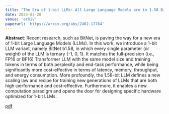```yaml
---
title: "The Era of 1-bit LLMs: All Large Language Models are in 1.58 Bits"
date: 2024-02-28
venue: 'arXiv'
paperurl: 'https://arxiv.org/abs/2402.17764'
---
```

<b>Abstract</b>: Recent research, such as BitNet, is paving the way for a new era of 1-bit Large Language Models (LLMs). In this work, we introduce a 1-bit LLM variant, namely BitNet b1.58, in which every single parameter (or weight) of the LLM is ternary {-1, 0, 1}. It matches the full-precision (i.e., FP16 or BF16) Transformer LLM with the same model size and training tokens in terms of both perplexity and end-task performance, while being significantly more cost-effective in terms of latency, memory, throughput, and energy consumption. More profoundly, the 1.58-bit LLM defines a new scaling law and recipe for training new generations of LLMs that are both high-performance and cost-effective. Furthermore, it enables a new computation paradigm and opens the door for designing specific hardware optimized for 1-bit LLMs.

[pdf](https://arxiv.org/abs/2402.17764)
